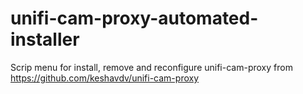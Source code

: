 # unifi-cam-proxy-automated-installer
Scrip menu for install, remove and reconfigure unifi-cam-proxy from https://github.com/keshavdv/unifi-cam-proxy
